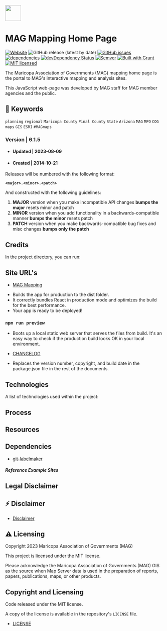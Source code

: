 <img src="https://geo.azmag.gov/maps/images/mag-logos/MAG-logo-color-horizontal.png" height="50">

# MAG Mapping Home Page #

[![Website](https://img.shields.io/website-up-down-green-red/http/shields.io.svg?label=my-website)](http://maps.azmag.gov/)
![GitHub release (latest by date)](https://img.shields.io/github/v/release/AZMAG/mag-maps-page)
[![GitHub issues](https://img.shields.io/github/issues/AZMAG/mag-maps-page)](https://github.com/AZMAG/mag-maps-page/issues)
[![dependencies](https://david-dm.org/AZMAG/mag-maps-page.png)](https://david-dm.org/AZMAG/mag-maps-page)
[![devDependency Status](https://david-dm.org/AZMAG/mag-maps-page/dev-status.png)](https://david-dm.org/AZMAG/mag-maps-page)
[![Semver](http://img.shields.io/SemVer/2.0.0.png)](http://semver.org/spec/v4.4.7.html)
[![Built with Grunt](http://cdn.gruntjs.com/builtwith.png)](http://gruntjs.com/)
[![MIT licensed](https://img.shields.io/badge/license-MIT-blue.svg)](https://opensource.org/licenses/MIT)

The Maricopa Association of Governments (MAG) mapping home page is the portal to MAG's interactive mapping and analysis sites.

This JavaScript web-page was developed by MAG staff for MAG member agencies and the public.

## :key: Keywords

`planning` `regional` `Maricopa County` `Pinal County` `State` `Arizona` `MAG` `MPO` `COG` `maps` `GIS` `ESRI` `#MAGmaps`

### Version | 6.1.5

* #### Updated | 2023-08-09 ####

* #### Created | 2014-10-21 ####

Releases will be numbered with the following format:

**`<major>.<minor>.<patch>`**

And constructed with the following guidelines:

1. **MAJOR** version when you make incompatible API changes **bumps the major** resets minor and patch
2. **MINOR** version when you add functionality in a backwards-compatible manner **bumps the minor** resets patch
3. **PATCH** version when you make backwards-compatible bug fixes and misc changes **bumps only the patch**

## Credits

In the project directory, you can run:

## Site URL's

* [MAG Mapping](https://maps.azmag.gov/)

- Builds the app for production to the dist folder.
- It correctly bundles React in production mode and optimizes the build for the best performance.
- Your app is ready to be deployed!
### `npm run preview`

- Boots up a local static web server that serves the files from build. It's an easy way to check if the production build looks OK in your local environment.

* [CHANGELOG](CHANGELOG.md)

- Replaces the version number, copyright, and build date in the package.json file in the rest of the documents.
## Technologies

A list of technologies used within the project:

## Process

## Resources

## Dependencies

* [git-labelmaker](https://github.com/himynameisdave/git-labelmaker?utm_source=hashnode.com)

#### ***Reference Example Sites***

## Legal Disclaimer

## :zap: Disclaimer

- [Disclaimer](LEGAL_DISCLAIMER)

## :warning: Licensing

Copyright 2023 Maricopa Association of Governments (MAG)

This project is licensed under the MIT license.

Please acknowledge the Maricopa Association of Governments (MAG) GIS as the source when Map Server data is used in the preparation of reports, papers, publications, maps, or other products.

## Copyright and Licensing

Code released under the MIT license.

A copy of the license is available in the repository's `LICENSE` file.

* [LICENSE](LICENSE)
